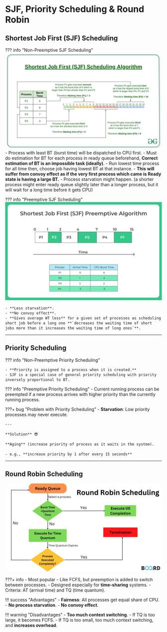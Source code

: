 # SJF, Priority Scheduling & Round Robin

## Shortest Job First (SJF) Scheduling

??? info "Non-Preemptive SJF Scheduling"
    ![loading...](../../../images/operating_system/process_management/process_scheduling/sjf-non-preemptive.jpg)
    - Process with least BT (burst time) will be dispatched to CPU first.
    - Must do estimation for BT for each process in ready queue beforehand, **Correct estimation of BT is an impossible task (ideally)**.
    - Run lowest time process for all time then, choose job having lowest BT at that instance.
    - **This will suffer from convoy effect as if the very first process which came is Ready state is having a large BT.**
    - Process starvation might happen. (a shorter process might enter ready queue slightly later than a longer process, but it will wait for a long time before it gets CPU)

??? info "Preemptive SJF Scheduling"
    ![loading...](../../../images/operating_system/process_management/process_scheduling/sjf-preemptive.webp)
    
    - **Less starvation**.
    - **No convoy effect**.
    - **Gives average WT less** for a given set of processes as scheduling short job before a long one **`decreases the waiting time of short jobs more than it increases the waiting time of long ones`**.

---

## Priority Scheduling 

??? info "Non-Preemptive Priority Scheduling"

    - **Priority is assigned to a process when it is created.**
    - SJF is a special case of general priority scheduling with priority inversely proportional to BT.

??? info "Preemptive Priority Scheduling"
    - Current running process can be preempted if a new process arrives with higher priority than the currently running process.

???+ bug "Problem with Priority Scheduling"
    - **Starvation**: Low priority processes may never execute.

    ---

    **Solution** 😎
    
    **Aging** (increase priority of process as it waits in the system).

    - e.g., **increase priority by 1 after every 15 seconds**

---

## Round Robin Scheduling

![loading...](../../../images/operating_system/process_management/process_scheduling/round-robin.jpg)

???+ info 
    - Most popular
    - Like FCFS, but preemption is added to switch between processes.
    - Designed especially for **time-sharing** systems.
    - Criteria: AT (arrival time) and TQ (time quantum).

!!! success "Advantages"
    - **Fairness**: All processes get equal share of CPU.
    - **No process starvation**.
    - **No convoy effect**.

!!! warning "Disadvantages"
    - **Too much context switching**.
    - If TQ is too large, it becomes FCFS.
    - If TQ is too small, too much context switching, and **increases overhead**.